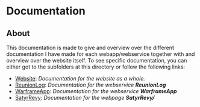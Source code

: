 # Documentation

## About

This documentation is made to give and overview over the different documentation I have made for each webapp/webservice together with and overview over the website itself. To see specific documentation, you can either got to the subfolders at this directory or follow the following links:

- [Website](Website/main.md): *Documentation for the website as a whole.*
- [ReunionLog](ReunionLog/main.md): *Documentation for the webservice **ReunionLog***
- [WarframeApp](WarframeApp/main.md): *Documentation for the webservice **WarframeApp***
- [SatyrRevy](SatyrRevy/main.md): *Documentation for the webpage **SatyrRevy/***


## 
